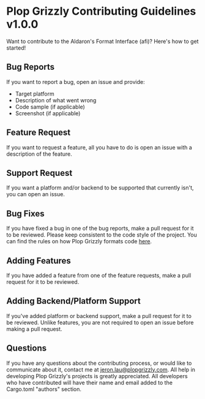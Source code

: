 # Plop Grizzly Contributing Guidelines v1.0.0

Want to contribute to the Aldaron's Format Interface (afi)?
Here's how to get started!

## Bug Reports
If you want to report a bug, open an issue and provide:
* Target platform
* Description of what went wrong
* Code sample (if applicable)
* Screenshot (if applicable)

## Feature Request
If you want to request a feature, all you have to do is open an issue with a
description of the feature.

## Support Request
If you want a platform and/or backend to be supported that currently isn't, you can open an issue.

## Bug Fixes
If you have fixed a bug in one of the bug reports, make a pull request for it to be reviewed.
Please keep consistent to the code style of the project.
You can find the rules on how Plop Grizzly formats code [here](http://plopgrizzly.com/dev_guidelines).

## Adding Features
If you have added a feature from one of the feature requests, make a pull request for it to be reviewed.

## Adding Backend/Platform Support
If you've added platform or backend support, make a pull request for it to be reviewed.
Unlike features, you are not required to open an issue before making a pull request.

## Questions
If you have any questions about the contributing process, or would like to communicate about it, contact me at jeron.lau@plopgrizzly.com.
All help in developing Plop Grizzly's projects is greatly appreciated.
All developers who have contributed will have their name and email added to the Cargo.toml "authors" section.

